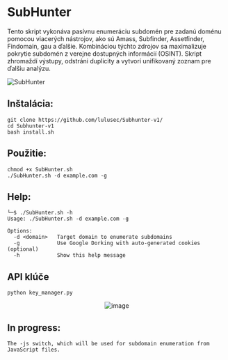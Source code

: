 # SubHunter
Tento skript vykonáva pasívnu enumeráciu subdomén pre zadanú doménu pomocou viacerých nástrojov, ako sú Amass, Subfinder, Assetfinder, Findomain, gau a ďalšie. Kombináciou týchto zdrojov sa maximalizuje pokrytie subdomén z verejne dostupných informácií (OSINT). Skript zhromaždí výstupy, odstráni duplicity a vytvorí unifikovaný zoznam pre ďalšiu analýzu.

![SubHunter](https://github.com/user-attachments/assets/e9dfae2b-1816-4eed-982f-765ab5fbef45)

## Inštalácia:
```
git clone https://github.com/lulusec/Subhunter-v1/
cd Subhunter-v1
bash install.sh
```

## Použitie:
```
chmod +x SubHunter.sh
./SubHunter.sh -d example.com -g
```
## Help:
```
└─$ ./SubHunter.sh -h
Usage: ./SubHunter.sh -d example.com -g

Options:
  -d <domain>   Target domain to enumerate subdomains
  -g            Use Google Dorking with auto-generated cookies (optional)
  -h            Show this help message
```
## API klúče
```
python key_manager.py
```
<p align="center">
 <img src="https://github.com/user-attachments/assets/bc99a933-b02d-4209-8786-55cdb603c30e" alt="image">
</p>

## In progress:
```
The -js switch, which will be used for subdomain enumeration from JavaScript files.
```
